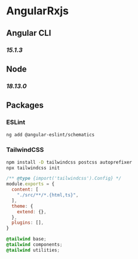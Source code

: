 # AngularRxjs

## Angular CLI

### ***15.1.3***

## Node

### ***18.13.0***

## Packages

### ESLint

```bash
ng add @angular-eslint/schematics
```

### TailwindCSS

```bash
npm install -D tailwindcss postcss autoprefixer
npx tailwindcss init
```

```js
/** @type {import('tailwindcss').Config} */
module.exports = {
  content: [
    "./src/**/*.{html,ts}",
  ],
  theme: {
    extend: {},
  },
  plugins: [],
}
```

```css
@tailwind base;
@tailwind components;
@tailwind utilities;
```
